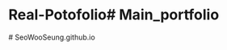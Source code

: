 # Real-Potofolio#   M a i n _ p o r t f o l i o  
 #   S e o W o o S e u n g . g i t h u b . i o  
 